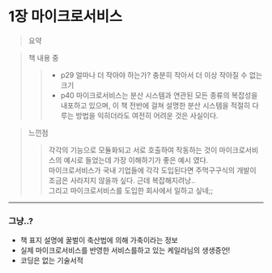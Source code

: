 # 1장 마이크로서비스
> 요약
>> 

> 책 내용 중
>> - p29 얼마나 더 작아야 하는가? 충분히 작아서 더 이상 작아질 수 없는 크기
>> - p40 마이크로서비스는 분산 시스템과 연관된 모든 종류의 복잡성을 내포하고 있으며, 이 책 전반에 걸쳐 설명한 분산 시스템을 적절히 다루는 방법을 익히더라도 여전히 어려운 것은 사실이다.

> 느낀점
>> 각각의 기능으로 모듈화되고 서로 호출하여 작동하는 것이 마이크로서비스의 예시로 들었는데 가장 이해하기가 좋은 예시 였다.</br>
마이크로서비스가 국내 기업들에 각각 도입된다면 주먹구구식의 개발이 조금은 사라지지 않을까 싶다. 근데 복잡해지려낭..<br/>
그리고 마이크로서비스를 도입한 회사에서 일하고 싶네;;

***
### 그냥..?
- 책 표지 설명에 꿀벌이 축산법에 의해 가축이라는 정보
- 실제 마이크로서비스를 반영한 서비스를하고 있는 케일라님의 생생증언! 
- 코딩은 없는 기술서적
